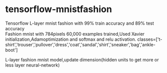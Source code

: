 # tensorflow-mnistfashion
Tensorflow L-layer mnist fashion with 99% train accuracy and 89% test accuracy  
Fashion mnist with 784pixels 60,000 examples trained,Used Xavier initialization,Adamoptimization and softmax and relu activation.
classes=['t-shirt','trouser','pullover','dress','coat','sandal','shirt','sneaker','bag','ankle-boot']

L-layer fashion mnist model,update dimension(hidden units to get more or less layer neural-network)


